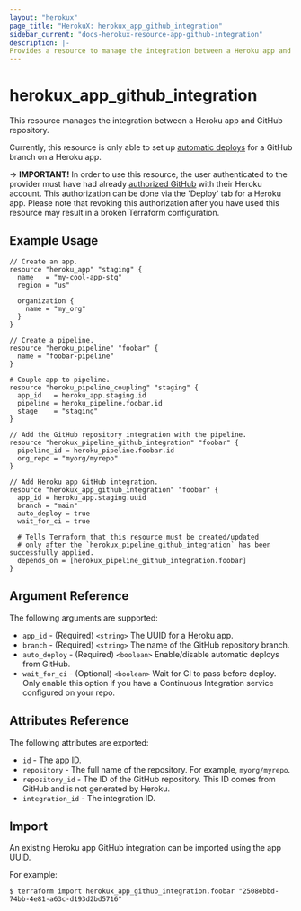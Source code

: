 ```yaml
---
layout: "herokux"
page_title: "HerokuX: herokux_app_github_integration"
sidebar_current: "docs-herokux-resource-app-github-integration"
description: |-
Provides a resource to manage the integration between a Heroku app and GitHub repository.
---
```


# herokux_app_github_integration

This resource manages the integration between a Heroku app and GitHub repository.

Currently, this resource is only able to set up [automatic deploys](https://devcenter.heroku.com/articles/github-integration#automatic-deploys)
for a GitHub branch on a Heroku app.

-> **IMPORTANT!**
In order to use this resource, the user authenticated to the provider must have had already [authorized GitHub](https://devcenter.heroku.com/articles/github-integration#enabling-github-integration)
with their Heroku account. This authorization can be done via the 'Deploy' tab for a Heroku app.
Please note that revoking this authorization after you have used this resource may result in a broken Terraform configuration.

## Example Usage

```hcl-terraform
// Create an app.
resource "heroku_app" "staging" {
  name   = "my-cool-app-stg"
  region = "us"

  organization {
    name = "my_org"
  }
}

// Create a pipeline.
resource "heroku_pipeline" "foobar" {
  name = "foobar-pipeline"
}

# Couple app to pipeline.
resource "heroku_pipeline_coupling" "staging" {
  app_id   = heroku_app.staging.id
  pipeline = heroku_pipeline.foobar.id
  stage    = "staging"
}

// Add the GitHub repository integration with the pipeline.
resource "herokux_pipeline_github_integration" "foobar" {
  pipeline_id = heroku_pipeline.foobar.id
  org_repo = "myorg/myrepo"
}

// Add Heroku app GitHub integration.
resource "herokux_app_github_integration" "foobar" {
  app_id = heroku_app.staging.uuid
  branch = "main"
  auto_deploy = true
  wait_for_ci = true

  # Tells Terraform that this resource must be created/updated
  # only after the `herokux_pipeline_github_integration` has been successfully applied.
  depends_on = [herokux_pipeline_github_integration.foobar]
}
```

## Argument Reference

The following arguments are supported:

* `app_id` - (Required) `<string>` The UUID for a Heroku app.
* `branch` - (Required) `<string>` The name of the GitHub repository branch.
* `auto_deploy` - (Required) `<boolean>` Enable/disable automatic deploys from GitHub.
* `wait_for_ci` - (Optional) `<boolean>` Wait for CI to pass before deploy. Only enable this option if you have a
  Continuous Integration service configured on your repo.

## Attributes Reference

The following attributes are exported:

* `id` - The app ID.
* `repository` - The full name of the repository. For example, `myorg/myrepo`.
* `repository_id` - The ID of the GitHub repository. This ID comes from GitHub and is not generated by Heroku.
* `integration_id` - The integration ID.

## Import

An existing Heroku app GitHub integration can be imported using the app UUID.

For example:

```shell script
$ terraform import herokux_app_github_integration.foobar "2508ebbd-74bb-4e81-a63c-d193d2bd5716"
```
